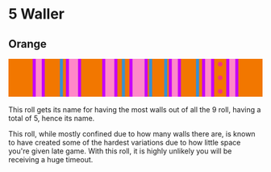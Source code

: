 # 5 Waller

## Orange

![5 Waller Orange](../images/rolls/5-waller-orange.jpg)

This roll gets its name for having the most walls out of all the 9 roll, having a total of 5, hence its name.

This roll, while mostly confined due to how many walls there are, is known to have created some of the hardest variations due to how little space you're given late game. With this roll, it is highly unlikely you will be receiving a huge timeout.
